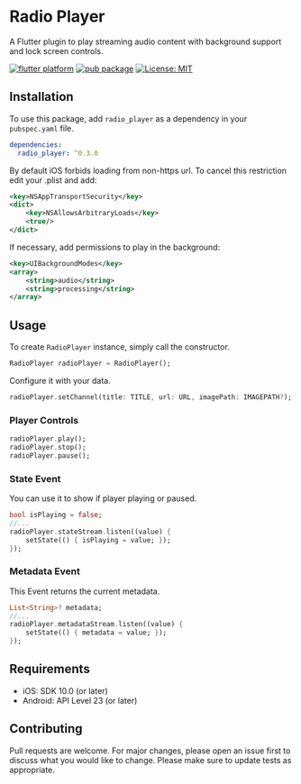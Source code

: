 # Radio Player

A Flutter plugin to play streaming audio content with background support and lock screen controls.

[![flutter platform](https://img.shields.io/badge/Platform-Flutter-yellow.svg)](https://flutter.io)
[![pub package](https://img.shields.io/pub/v/radio_player.svg)](https://pub.dartlang.org/packages/radio_player)
[![License: MIT](https://img.shields.io/badge/License-MIT-yellow.svg)](https://opensource.org/licenses/MIT)

## Installation

To use this package, add `radio_player` as a dependency in your `pubspec.yaml` file.

```yaml
dependencies:
  radio_player: ^0.3.0
```

By default iOS forbids loading from non-https url. To cancel this restriction edit your .plist and add:

```xml
<key>NSAppTransportSecurity</key>
<dict>
    <key>NSAllowsArbitraryLoads</key>
    <true/>
</dict>
```

If necessary, add permissions to play in the background:

```xml
<key>UIBackgroundModes</key>
<array>
    <string>audio</string>
    <string>processing</string>
</array>
```

## Usage

To create `RadioPlayer` instance, simply call the constructor.

```dart
RadioPlayer radioPlayer = RadioPlayer();
```

Configure it with your data.

```dart
radioPlayer.setChannel(title: TITLE, url: URL, imagePath: IMAGEPATH?);
```

### Player Controls 

```dart
radioPlayer.play();
radioPlayer.stop();
radioPlayer.pause();
```

### State Event

You can use it to show if player playing or paused.

```dart
bool isPlaying = false;
//...
radioPlayer.stateStream.listen((value) {
    setState(() { isPlaying = value; });
});
```

### Metadata Event

This Event returns the current metadata.

```dart
List<String>? metadata;
//...
radioPlayer.metadataStream.listen((value) {
    setState(() { metadata = value; });
});
```

## Requirements 
- iOS: SDK 10.0 (or later)
- Android: API Level 23 (or later)

## Contributing

Pull requests are welcome. For major changes, please open an issue first to discuss what you would like to change.
Please make sure to update tests as appropriate.
